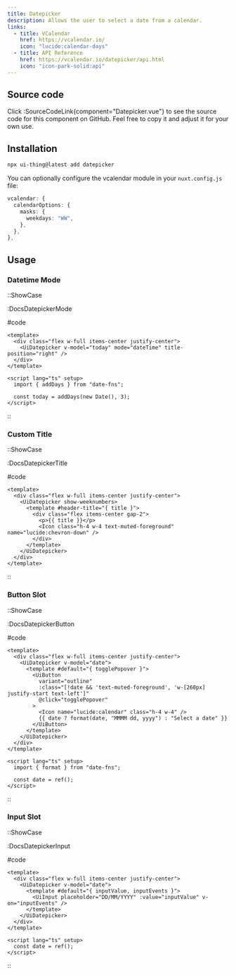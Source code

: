 ```yaml
---
title: Datepicker
description: Allows the user to select a date from a calendar.
links:
  - title: VCalendar
    href: https://vcalendar.io/
    icon: "lucide:calendar-days"
  - title: API Reference
    href: https://vcalendar.io/datepicker/api.html
    icon: "icon-park-solid:api"
---
```


## Source code

Click :SourceCodeLink{component="Datepicker.vue"} to see the source code for this component on GitHub. Feel free to copy it and adjust it for your own use.

## Installation

```bash
npx ui-thing@latest add datepicker
```

You can optionally configure the vcalendar module in your `nuxt.config.js` file:

```ts
vcalendar: {
  calendarOptions: {
    masks: {
      weekdays: "WW",
    },
  },
},
```

## Usage

### Datetime Mode

::ShowCase

:DocsDatepickerMode

#code

<!-- automd:file src="../../app/components/content/Docs/Datepicker/DocsDatepickerMode.vue" code lang="vue" -->

```vue [DocsDatepickerMode.vue]
<template>
  <div class="flex w-full items-center justify-center">
    <UiDatepicker v-model="today" mode="dateTime" title-position="right" />
  </div>
</template>

<script lang="ts" setup>
  import { addDays } from "date-fns";

  const today = addDays(new Date(), 3);
</script>
```

<!-- /automd -->

::

### Custom Title

::ShowCase

:DocsDatepickerTitle

#code

<!-- automd:file src="../../app/components/content/Docs/Datepicker/DocsDatepickerTitle.vue" code lang="vue" -->

```vue [DocsDatepickerTitle.vue]
<template>
  <div class="flex w-full items-center justify-center">
    <UiDatepicker show-weeknumbers>
      <template #header-title="{ title }">
        <div class="flex items-center gap-2">
          <p>{{ title }}</p>
          <Icon class="h-4 w-4 text-muted-foreground" name="lucide:chevron-down" />
        </div>
      </template>
    </UiDatepicker>
  </div>
</template>
```

<!-- /automd -->

::

### Button Slot

::ShowCase

:DocsDatepickerButton

#code

<!-- automd:file src="../../app/components/content/Docs/Datepicker/DocsDatepickerButton.vue" code lang="vue" -->

```vue [DocsDatepickerButton.vue]
<template>
  <div class="flex w-full items-center justify-center">
    <UiDatepicker v-model="date">
      <template #default="{ togglePopover }">
        <UiButton
          variant="outline"
          :class="[!date && 'text-muted-foreground', 'w-[260px] justify-start text-left']"
          @click="togglePopover"
        >
          <Icon name="lucide:calendar" class="h-4 w-4" />
          {{ date ? format(date, "MMMM dd, yyyy") : "Select a date" }}
        </UiButton>
      </template>
    </UiDatepicker>
  </div>
</template>

<script lang="ts" setup>
  import { format } from "date-fns";

  const date = ref();
</script>
```

<!-- /automd -->

::

### Input Slot

::ShowCase

:DocsDatepickerInput

#code

<!-- automd:file src="../../app/components/content/Docs/Datepicker/DocsDatepickerInput.vue" code lang="vue" -->

```vue [DocsDatepickerInput.vue]
<template>
  <div class="flex w-full items-center justify-center">
    <UiDatepicker v-model="date">
      <template #default="{ inputValue, inputEvents }">
        <UiInput placeholder="DD/MM/YYYY" :value="inputValue" v-on="inputEvents" />
      </template>
    </UiDatepicker>
  </div>
</template>

<script lang="ts" setup>
  const date = ref();
</script>
```

<!-- /automd -->

::
